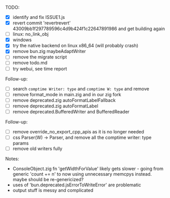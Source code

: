 TODO:

- [x] identify and fix ISSUE1.js
- [x] revert commit 'revertrevert' 43009bb1f297789596c4d9b424f1c22647891986 and get building again
- [ ] linux: no_link_obj
- [x] windows
- [x] try the native backend on linux x86_64 (will probably crash)
- [x] remove bun.zig maybeAdaptWriter
- [ ] remove the migrate script
- [ ] remove todo.md
- [ ] try webui, see time report

Follow-up:

- [ ] search `comptime Writer: type` and `comptime W: type` and remove
- [ ] remove format_mode in main.zig and in our zig fork
- [ ] remove deprecated.zig autoFormatLabelFallback
- [ ] remove deprecated.zig autoFormatLabel
- [ ] remove deprecated.BufferedWriter and BufferedReader

Follow-up:

- [ ] remove override_no_export_cpp_apis as it is no longer needed
- [ ] css Parser(W) -> Parser, and remove all the comptime writer: type params
- [ ] remove old writers fully

Notes:

- ConsoleObject.zig fn 'getWidthForValue' likely gets slower - going from generic 'count += n' to now using unnecessary memcpys instead. maybe should be re-genericized?
- uses of 'bun.deprecated.jsErrorToWriteError' are problematic
- output stuff is messy and complicated
